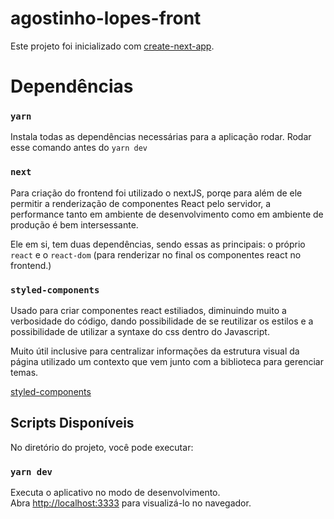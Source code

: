# agostinho-lopes-front

Este projeto foi inicializado com [create-next-app](https://github.com/next/create-next-app).

# Dependências

### `yarn`

Instala todas as dependências necessárias para a aplicação rodar. Rodar esse comando antes do `yarn dev`

### `next`

Para criação do frontend foi utilizado o nextJS, porqe para além de ele permitir a renderização de componentes React pelo servidor, a performance tanto em ambiente de desenvolvimento como em ambiente de produção é bem intersessante.

Ele em si, tem duas dependências, sendo essas as principais: o próprio ```react``` e o ```react-dom``` (para renderizar no final os componentes react no frontend.)

### `styled-components`

Usado para criar componentes react estiliados, diminuindo muito a  verbosidade do código, dando possibilidade de se reutilizar os estilos e a possibilidade de utilizar a syntaxe do css dentro do Javascript.

Muito útil inclusive para centralizar informações da estrutura visual da página utilizado um contexto que vem junto com a biblioteca para gerenciar temas.

[styled-components](https://github.com/styled-components/styled-components)

## Scripts Disponíveis

No diretório do projeto, você pode executar:

### `yarn dev`

Executa o aplicativo no modo de desenvolvimento. \
Abra [http://localhost:3333](http://localhost:3000) para visualizá-lo no navegador.
